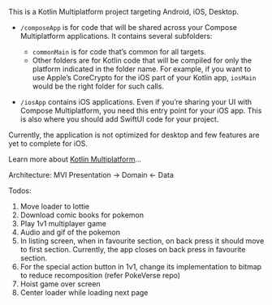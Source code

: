 This is a Kotlin Multiplatform project targeting Android, iOS, Desktop.

* `/composeApp` is for code that will be shared across your Compose Multiplatform applications.
  It contains several subfolders:
    - `commonMain` is for code that’s common for all targets.
    - Other folders are for Kotlin code that will be compiled for only the platform indicated in the
      folder name.
      For example, if you want to use Apple’s CoreCrypto for the iOS part of your Kotlin app,
      `iosMain` would be the right folder for such calls.

* `/iosApp` contains iOS applications. Even if you’re sharing your UI with Compose Multiplatform,
  you need this entry point for your iOS app. This is also where you should add SwiftUI code for
  your project.

Currently, the application is not optimized for desktop and few features are yet to complete for iOS.

Learn more
about [Kotlin Multiplatform](https://www.jetbrains.com/help/kotlin-multiplatform-dev/get-started.html)…

Architecture: MVI
Presentation -> Domain <- Data

Todos:

1. Move loader to lottie
2. Download comic books for pokemon
3. Play 1v1 multiplayer game
4. Audio and gif of the pokemon
5. In listing screen, when in favourite section, on back press it should move to first section.
   Currently, the app closes on back press in favourite section.
6. For the special action button in 1v1, change its implementation to bitmap to reduce
   recomposition (refer PokeVerse repo)
7. Hoist game over screen
8. Center loader while loading next page
